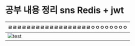 # 공부 내용 정리 sns  Redis + jwt


| ㄹㄹㄹㄹㄹㄹㄹㄹㄹㄹㄹㄹㄹㄹㄹㄹㄹㄹㅇㅇㅇㅇㅇㅇㅇㅇ| 
| -------- | 
|   ![test](https://github.com/fxzz/sns/assets/3148006/1a0a421a-5f8c-4984-b090-f83f893e2a0d) |

